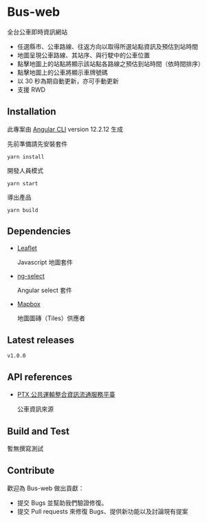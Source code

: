 # Bus-web 

全台公車即時資訊網站

* 任選縣市、公車路線、往返方向以取得所選站點資訊及預估到站時間
* 地圖呈現公車路線、其站序、與行駛中的公車位置
* 點擊地圖上的站點將顯示該站點各路線之預估到站時間（依時間排序）
* 點擊地圖上的公車將顯示車牌號碼
* 以 30 秒為期自動更新，亦可手動更新
* 支援 RWD

## Installation

此專案由 [Angular CLI](https://github.com/angular/angular-cli) version 12.2.12 生成


先前準備請先安裝套件

```
yarn install 
```

開發人員模式

```
yarn start
```
導出產品

```
yarn build
```

## Dependencies
* [Leaflet](https://leafletjs.com/)

	Javascript 地圖套件
	
* [ng-select](https://github.com/ng-select/ng-select)

	Angular select 套件
	
* [Mapbox](https://www.mapbox.com/)

	地圖圖磚（Tiles）供應者

## Latest releases

`v1.0.0`

## API references

* [PTX 公共運輸整合資訊流通服務平臺](https://ptx.transportdata.tw/MOTC/#/CityBus)

	公車資訊來源

## Build and Test

暫無撰寫測試

## Contribute

歡迎為 Bus-web 做出貢獻：

* 提交 Bugs 並幫助我們驗證修復。
* 提交 Pull requests 來修復 Bugs、提供新功能以及討論現有提案
